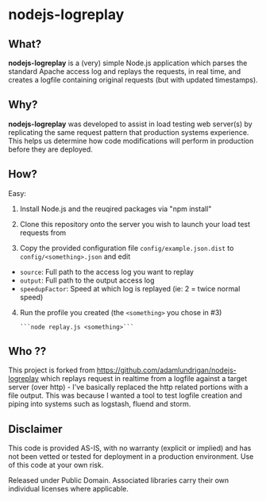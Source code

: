 # nodejs-logreplay #

## What?

__nodejs-logreplay__ is a (very) simple Node.js application which parses the standard Apache access log and replays the requests, in real time, and creates a logfile containing original requests (but with updated timestamps).  

## Why?

__nodejs-logreplay__ was developed to assist in load testing web server(s) by replicating the same request pattern that production systems experience.  This helps us determine how code modifications will perform in production before they are deployed. 

## How?

Easy:

1. Install Node.js and the reuqired packages via "npm install"

2. Clone this repository onto the server you wish to launch your load test requests from

3. Copy the provided configuration file `config/example.json.dist` to `config/<something>.json` and edit
 * `source`: Full path to the access log you want to replay
 * `output`: Full path to the output access log 
 * `speedupFactor`: Speed at which log is replayed (ie: 2 = twice normal speed) 


4. Run the profile you created (the `<something>` you chose in #3)

       ```node replay.js <something>```

## Who ??

This project is forked from https://github.com/adamlundrigan/nodejs-logreplay which replays request in realtime from a logfile against a target server (over http) - I've basically replaced the http related portions with a file output. This was because I wanted a tool to test logfile creation and piping into systems such as logstash, fluend and storm.


## Disclaimer

This code is provided AS-IS, with no warranty (explicit or implied) and has not been vetted or tested for deployment in a production environment. Use of this code at your own risk.

Released under Public Domain. Associated libraries carry their own individual licenses where applicable.


